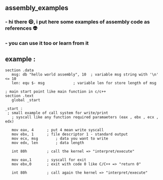## assembly_examples
### - hi there 😄, i put here some examples of assembly code as references 👽
### - you can use it too or learn from it 

## example :
 ```assembly
section .data
	msg: db "hello world assembly", 10	; variable msg string with '\n' <= 10 
	len: equ $- msg				; variable len for store length of msg 
	
; main start point like main function in c/c++
section .text
	global _start

_start :
  ; small example of call system for write/print 
	; syscall like any function required paramaeters (eax , ebx , ecx , edx)
  
	mov eax, 4 		; put 4 mean write syscall	
	mov ebx, 1		; file descriptor 1 - standard output
	mov ecx, msg 		; data you want to write
	mov edx, len		; data length

	int 80h			; call the kernel => "interpret/execute" 

	mov eax,1 		; syscall for exit
	mov ebx,0 		; exit with code 0 like C/C++ => "return 0"
	
	int 80h			; call again the kernel => "interpret/execute" 
 ```
